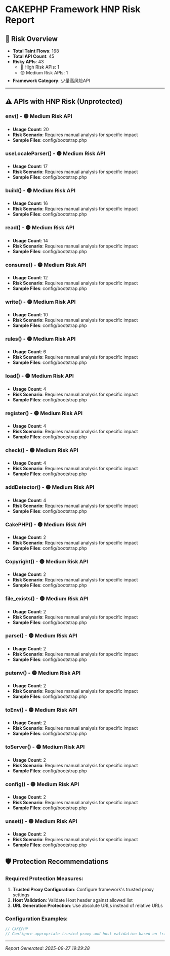 # CAKEPHP Framework HNP Risk Report

## 🚨 Risk Overview

- **Total Taint Flows**: 168
- **Total API Count**: 45
- **Risky APIs**: 43
  - 🔴 High Risk APIs: 1
  - 🟡 Medium Risk APIs: 1
- **Framework Category**: 少量高风险API

---

## ⚠️ APIs with HNP Risk (Unprotected)

### env() - 🟡 Medium Risk API
- **Usage Count**: 20
- **Risk Scenario**: Requires manual analysis for specific impact
- **Sample Files**: config/bootstrap.php

### useLocaleParser() - 🟡 Medium Risk API
- **Usage Count**: 17
- **Risk Scenario**: Requires manual analysis for specific impact
- **Sample Files**: config/bootstrap.php

### build() - 🟡 Medium Risk API
- **Usage Count**: 16
- **Risk Scenario**: Requires manual analysis for specific impact
- **Sample Files**: config/bootstrap.php

### read() - 🟡 Medium Risk API
- **Usage Count**: 14
- **Risk Scenario**: Requires manual analysis for specific impact
- **Sample Files**: config/bootstrap.php

### consume() - 🟡 Medium Risk API
- **Usage Count**: 12
- **Risk Scenario**: Requires manual analysis for specific impact
- **Sample Files**: config/bootstrap.php

### write() - 🟡 Medium Risk API
- **Usage Count**: 10
- **Risk Scenario**: Requires manual analysis for specific impact
- **Sample Files**: config/bootstrap.php

### rules() - 🟡 Medium Risk API
- **Usage Count**: 6
- **Risk Scenario**: Requires manual analysis for specific impact
- **Sample Files**: config/bootstrap.php

### load() - 🟡 Medium Risk API
- **Usage Count**: 4
- **Risk Scenario**: Requires manual analysis for specific impact
- **Sample Files**: config/bootstrap.php

### register() - 🟡 Medium Risk API
- **Usage Count**: 4
- **Risk Scenario**: Requires manual analysis for specific impact
- **Sample Files**: config/bootstrap.php

### check() - 🟡 Medium Risk API
- **Usage Count**: 4
- **Risk Scenario**: Requires manual analysis for specific impact
- **Sample Files**: config/bootstrap.php

### addDetector() - 🟡 Medium Risk API
- **Usage Count**: 4
- **Risk Scenario**: Requires manual analysis for specific impact
- **Sample Files**: config/bootstrap.php

### CakePHP() - 🟡 Medium Risk API
- **Usage Count**: 2
- **Risk Scenario**: Requires manual analysis for specific impact
- **Sample Files**: config/bootstrap.php

### Copyright() - 🟡 Medium Risk API
- **Usage Count**: 2
- **Risk Scenario**: Requires manual analysis for specific impact
- **Sample Files**: config/bootstrap.php

### file_exists() - 🟡 Medium Risk API
- **Usage Count**: 2
- **Risk Scenario**: Requires manual analysis for specific impact
- **Sample Files**: config/bootstrap.php

### parse() - 🟡 Medium Risk API
- **Usage Count**: 2
- **Risk Scenario**: Requires manual analysis for specific impact
- **Sample Files**: config/bootstrap.php

### putenv() - 🟡 Medium Risk API
- **Usage Count**: 2
- **Risk Scenario**: Requires manual analysis for specific impact
- **Sample Files**: config/bootstrap.php

### toEnv() - 🟡 Medium Risk API
- **Usage Count**: 2
- **Risk Scenario**: Requires manual analysis for specific impact
- **Sample Files**: config/bootstrap.php

### toServer() - 🟡 Medium Risk API
- **Usage Count**: 2
- **Risk Scenario**: Requires manual analysis for specific impact
- **Sample Files**: config/bootstrap.php

### config() - 🟡 Medium Risk API
- **Usage Count**: 2
- **Risk Scenario**: Requires manual analysis for specific impact
- **Sample Files**: config/bootstrap.php

### unset() - 🟡 Medium Risk API
- **Usage Count**: 2
- **Risk Scenario**: Requires manual analysis for specific impact
- **Sample Files**: config/bootstrap.php

## 🛡️ Protection Recommendations

### Required Protection Measures:
1. **Trusted Proxy Configuration**: Configure framework's trusted proxy settings
2. **Host Validation**: Validate Host header against allowed list
3. **URL Generation Protection**: Use absolute URLs instead of relative URLs

### Configuration Examples:
```php
// CAKEPHP
// Configure appropriate trusted proxy and host validation based on framework type
```

---
*Report Generated: 2025-09-27 19:29:28*

